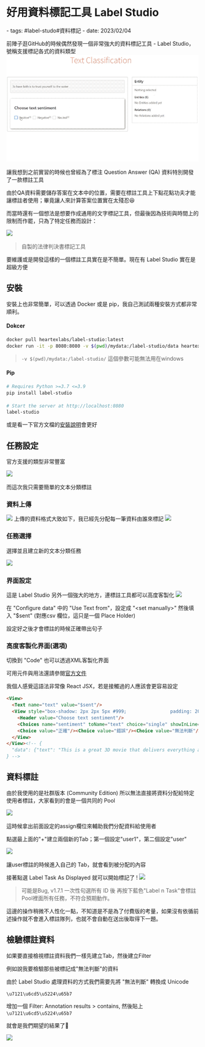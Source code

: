 # 好用資料標記工具 Label Studio

<document-info>
- tags: #label-studo#資料標記
- date: 2023/02/04
</document-info>

前陣子逛GitHub的時候偶然發現一個非常強大的資料標記工具 - Label Studio，號稱支援標記各式的資料類型
![](annotation_examples.gif)

讓我想到之前實習的時候也曾經為了標注 Question Answer (QA) 資料特別開發了一款標註工具

由於QA資料需要儲存答案在文本中的位置，需要在標註工具上下點花點功夫才能讓標註者使用；畢竟讓人來計算答案位置實在太殘忍😆

而當時還有一個想法是想要作成通用的文字標記工具，但最後因為技術與時間上的限制而作罷，只為了特定任務而設計：

![](https://raw.githubusercontent.com/p208p2002/itri-law-tagger/master/demo.gif)
> 自製的法律判決書標記工具

要維護或是開發這樣的一個標註工具實在是不簡單。現在有 Label Studio 實在是超級方便

## 安裝
安裝上也非常簡單，可以透過 Docker 或是 pip，我自己測試兩種安裝方式都非常順利。
#### Dokcer
```bash
docker pull heartexlabs/label-studio:latest
docker run -it -p 8080:8080 -v $(pwd)/mydata:/label-studio/data heartexlabs/label-studio:latest
```
> `-v $(pwd)/mydata:/label-studio/` 這個參數可能無法用在windows
#### Pip
```bash
# Requires Python >=3.7 <=3.9
pip install label-studio

# Start the server at http://localhost:8080
label-studio
```
或是看一下官方文檔的[安裝說明](https://github.com/heartexlabs/label-studio/#try-out-label-studio)會更好

## 任務設定
官方支援的類型非常豐富

![](./templates-categories.jpg)

而這次我只需要簡單的文本分類標註

### 資料上傳
![](./upload.png)
上傳的資料格式大致如下，我已經先分配每一筆資料由誰來標記
![](./file_csv.png)

### 任務選擇
選擇並且建立新的文本分類任務

![](./new_task.png)


### 界面設定
這是 Label Studio 另外一個強大的地方，連標註工具都可以高度客製化
![](./create_ui.png)

在 "Configure data" 中的 "Use Text from"，設定成 "\<set manually\>" 然後填入 "$sent" (對應csv 欄位，這只是一個 Place Holder) 

設定好之後才會標註的時候正確帶出句子

### 高度客製化界面(選項)
切換到 "Code" 也可以透過XML客製化界面

可用元件與用法還請參閱[官方文件](https://labelstud.io/guide/setup.html)

我個人感覺這語法非常像 React JSX，若是接觸過的人應該會更容易設定
```html
<View>
  <Text name="text" value="$sent"/>
  <View style="box-shadow: 2px 2px 5px #999;                padding: 20px; margin-top: 2em;                border-radius: 5px;">
    <Header value="Choose text sentiment"/>
    <Choices name="sentiment" toName="text" choice="single" showInLine="true">
    <Choice value="正確"/><Choice value="錯誤"/><Choice value="無法判斷"/></Choices>
  </View>
</View><!-- {
  "data": {"text": "This is a great 3D movie that delivers everything almost right in your face."}
} -->
```

## 資料標註
由於我使用的是社群版本 (Community Edition) 所以無法直接將資料分配給特定使用者標註，大家看到的會是一個共同的 Pool

![](./use.png)

這時候拿出前面設定的assign欄位來輔助我們分配資料給使用者

點選最上面的"+"建立兩個新的Tab；第一個設定"user1"，第二個設定"user"

![](./filter_user.png)

讓user標註的時候進入自己的 Tab，就會看到被分配的內容

接著點選 Label Task As Displayed 就可以開始標記了 !
![](./start_label.png)

> 可能是Bug, v1.7.1 一次性句選所有 ID 後 再按下藍色"Label n Task"會標註Pool裡面所有任務，不符合預期動作。

這邊的操作稍微不人性化一點，不知道是不是為了付費版的考量，如果沒有依循前述操作就不會進入標註隊列，也就不會自動在送出後取得下一題。

## 檢驗標註資料
如果要直接檢視標註資料我們一樣先建立Tab，然後建立Filter

例如說我要檢驗那些被標記成"無法判斷"的資料

由於 Label Studio 處理資料的方式我們需要先將 "無法判斷" 轉換成 Unicode
```
\u7121\u6cd5\u5224\u65b7
```

增加一個 Filter: Annotation results > contains, 然後貼上`\u7121\u6cd5\u5224\u65b7`

就會是我們期望的結果了🤗

![](./ann_review.png)
